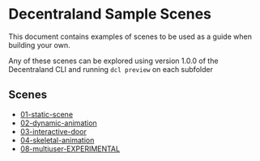 # Decentraland Sample Scenes

This document contains examples of scenes to be used as a guide when building your own.

Any of these scenes can be explored using version 1.0.0 of the Decentraland CLI and running `dcl preview` on each subfolder

## Scenes

*   [01-static-scene](https://github.com/decentraland/sample-scenes/tree/master/01-static-scene)
*   [02-dynamic-animation](https://github.com/decentraland/sample-scenes/tree/master/02-dynamic-animation)
*   [03-interactive-door](https://github.com/decentraland/sample-scenes/tree/master/03-interactive-door)
*   [04-skeletal-animation](https://github.com/decentraland/sample-scenes/tree/master/04-skeletal-animation)
*   [08-multiuser-EXPERIMENTAL](https://github.com/decentraland/sample-scenes/tree/master/08-multiuser-EXPERIMENTAL)
